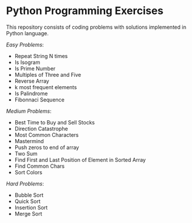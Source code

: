 # Python Programming Exercises

This repository consists of coding problems with solutions implemented in Python language.

*Easy Problems*:
- Repeat String N times
- Is Isogram
- Is Prime Number
- Multiples of Three and Five
- Reverse Array
- k most frequent elements
- Is Palindrome
- Fibonnaci Sequence

*Medium Problems*:
- Best Time to Buy and Sell Stocks
- Direction Catastrophe
- Most Common Characters
- Mastermind
- Push zeros to end of array
- Two Sum
- Find First and Last Position of Element in Sorted Array
- Find Common Chars
- Sort Colors

*Hard Problems*:
- Bubble Sort
- Quick Sort
- Insertion Sort
- Merge Sort
